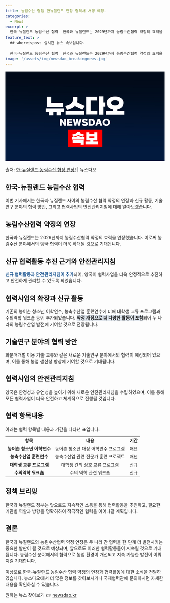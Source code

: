 ```yaml
---
title: 농림수산 협정 한뉴질랜드 연장 협의서 서명 예정.
categories:
  - News
excerpt: >
  한국-뉴질랜드 농림수산 협력  한국과 뉴질랜드는 2029년까지 농림수산협력 약정의 효력을 연장했습니다. 이와…
feature_text: >
  ## whereispost 실시간 뉴스 속보입니다.

  한국-뉴질랜드 농림수산 협력  한국과 뉴질랜드는 2029년까지 농림수산협력 약정의 효력을 연장했습니다. 이와…
image: '/assets/img/newsdao_breakingnews.jpg'
---
```


![뉴스다오 속보](/assets/img/newsdao_breakingnews.jpg)

<p>출처: <a href="https://newsdao.kr/4010" rel="dofollow">한-뉴질랜드 농림수산 협정 연장!</a> | 뉴스다오</p>

<h2 data-ke-size="size26">한국-뉴질랜드 농림수산 협력</h2>
이번 기사에서는 한국과 뉴질랜드 사이의 농림수산 협력 약정의 연장과 신규 활동, 기술연구 분야의 협력 방안, 그리고 협력사업의 안전관리지침에 대해 알아보겠습니다.

<h2 data-ke-size="size24">농림수산협력 약정의 연장</h2>
한국과 뉴질랜드는 2029년까지 농림수산협력 약정의 효력을 연장했습니다. 이로써 농림수산 분야에서의 양국 협력이 더욱 확대될 것으로 기대됩니다.

<h2 data-ke-size="size24">신규 협력활동 추진 근거와 안전관리지침</h2>
<b><span style="color: #1a5490;">신규 협력활동과 안전관리지침이 추가</span></b>되어, 양국이 협력사업을 더욱 안정적으로 추진하고 안전하게 관리할 수 있도록 되었습니다.

<h2 data-ke-size="size24">협력사업의 확장과 신규 활동</h2>
기존의 농어촌 청소년 어학연수, 농축수산업 훈련연수에 더해 대학생 교류 프로그램과 수의역학 워크숍 등이 추가되었습니다. <b><span style="background-color: #21538527;">약정 개정으로 더 다양한 활동이 포함</span></b>되어 두 나라의 농림수산업 발전에 기여할 것으로 전망됩니다.

<h2 data-ke-size="size24">기술연구 분야의 협력 방안</h2>
화분매개벌 이용 기술 교류와 같은 새로운 기술연구 분야에서의 협력이 예정되어 있으며, 이를 통해 농업 생산성 향상에 기여할 것으로 기대됩니다.

<h2 data-ke-size="size24">협력사업의 안전관리지침</h2>
양국은 안정성과 유연성을 높이기 위해 새로운 안전관리지침을 수립하였으며, 이를 통해 모든 협력사업이 더욱 안전하고 체계적으로 진행될 것입니다.

<h2 data-ke-size="size24">협력 항목내용</h2>
아래는 협력 항목별 내용과 기간을 나타낸 표입니다.

<table>
   <tbody>
      <tr>
         <td style="text-align: center; height: 17px;"><b>항목</b></td>
         <td style="text-align: center; height: 17px;"><b>내용</b></td>
         <td style="text-align: center; height: 17px;"><b>기간</b></td>
      </tr>
      <tr>
         <td style="text-align: center; height: 17px;"><b>농어촌 청소년 어학연수</b></td>
         <td style="text-align: center; height: 17px;">농어촌 청소년 대상 어학연수 프로그램</td>
         <td style="text-align: center; height: 17px;">매년</td>
      </tr>
      <tr>
         <td style="text-align: center; height: 17px;"><b>농축수산업 훈련연수</b></td>
         <td style="text-align: center; height: 17px;">농축수산업 관련 전문가 훈련 프로젝트</td>
         <td style="text-align: center; height: 17px;">매년</td>
      </tr>
      <tr>
         <td style="text-align: center; height: 17px;"><b>대학생 교류 프로그램</b></td>
         <td style="text-align: center; height: 17px;">대학생 간의 상호 교류 프로그램</td>
         <td style="text-align: center; height: 17px;">신규</td>
      </tr>
      <tr>
         <td style="text-align: center; height: 17px;"><b>수의역학 워크숍</b></td>
         <td style="text-align: center; height: 17px;">수의 역학 관련 워크숍</td>
         <td style="text-align: center; height: 17px;">신규</td>
      </tr>
   </tbody>
</table>

<h2 data-ke-size="size24">정책 브리핑</h2>
한국과 뉴질랜드 정부는 앞으로도 지속적인 소통을 통해 협력활동을 추진하고, 필요한 기관별 역할과 방향을 명확히하여 적극적인 협력을 이어나갈 계획입니다.

<h2 data-ke-size="size24">결론</h2>
한국과 뉴질랜드의 농림수산협력 약정 연장은 두 나라 간 협력을 한 단계 더 발전시키는 중요한 발판이 될 것으로 예상되며, 앞으로도 이러한 협력활동들이 지속될 것으로 기대됩니다. 농림수산 분야에서의 협력으로 농업 환경이 개선되고 지속 가능한 발전이 이뤄지길 기대합니다.

이상으로 한국-뉴질랜드 농림수산 협력 약정의 연장과 협력활동에 대한 소식을 전달하였습니다. 뉴스다오에서 더 많은 정보를 찾아보시거나 국제협력관에 문의하시면 자세한 내용을 확인하실 수 있습니다. 

원하는 뉴스 찾아보기 👉 <a href="https://newsdao.kr" rel="dofollow">newsdao.kr</a>


